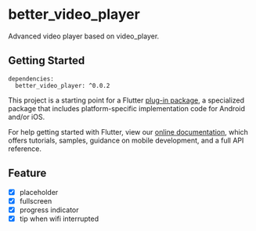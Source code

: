 # better_video_player

Advanced video player based on video_player.

## Getting Started

```
dependencies:
  better_video_player: ^0.0.2
```

This project is a starting point for a Flutter
[plug-in package](https://flutter.dev/developing-packages/),
a specialized package that includes platform-specific implementation code for
Android and/or iOS.

For help getting started with Flutter, view our
[online documentation](https://flutter.dev/docs), which offers tutorials,
samples, guidance on mobile development, and a full API reference.

## Feature
- [x] placeholder
- [x] fullscreen
- [x] progress indicator
- [x] tip when wifi interrupted
